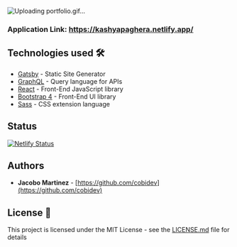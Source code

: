 ![Uploading portfolio.gif…]()

### Application Link: https://kashyapaghera.netlify.app/

## Technologies used 🛠️

- [Gatsby](https://www.gatsbyjs.org/) - Static Site Generator
- [GraphQL](https://graphql.org/) - Query language for APIs
- [React](https://es.reactjs.org/) - Front-End JavaScript library
- [Bootstrap 4](https://getbootstrap.com/docs/4.3/getting-started/introduction/) - Front-End UI library
- [Sass](https://sass-lang.com/documentation) - CSS extension language

## Status

[![Netlify Status](https://api.netlify.com/api/v1/badges/92f42df1-0c58-44e0-a903-eb91b911a561/deploy-status)](https://app.netlify.com/sites/kashyapaghera/deploys)

## Authors

- **Jacobo Martinez** - [https://github.com/cobidev](https://github.com/cobidev)

## License 📄

This project is licensed under the MIT License - see the [LICENSE.md](LICENSE.md) file for details
